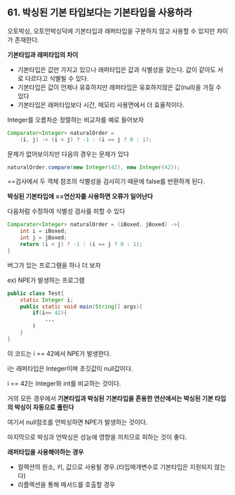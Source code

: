 ## 61. 박싱된 기본 타입보다는 기본타입을 사용하라

오토박싱, 오토언박싱덕에 기본타입과 래퍼타입을 구분하지 않고 사용할 수 있지만 차이가 존재한다.

**기본타입과 래퍼타입의 차이**

- 기본타입은 값만 가지고 있으나 래퍼타입은 값과 식별성을 갖는다. 값이 같아도 서로 다르다고 식별될 수 있다.
- 기본타입은 값이 언제나 유효하지만 래퍼타입은 유효하지않은 값(null)을 가질 수 있다
- 기본타입은 래퍼타입보다 시간, 메모리 사용면에서 더 효율적이다.

Integer를 오름차순 정렬하는 비교자를 예로 들어보자

```java
Comparator<Integer> naturalOrder = 
	(i, j) -> (i < j) ? -1 : (i == j ? 0 : 1);
```

문제가 없어보이지만 다음의 경우는 문제가 있다

```java
naturalOrder.compare(new Integer(42), new Integer(42));
```

==검사에서 두 객체 참조의 식별성을 검사히기 때문에 false를 반환하게 된다.

**박싱된 기본타입에 ==연산자를 사용하면 오류가 일어난다**

다음처럼 수정하여 식별성 검사를 피할 수 있다

```java
Comparator<Integer> naturalOrder = (iBoxed, jBoxed) ->{
	int i = iBoxed;
	int j = jBoxed;
	return (i < j) ? -1 : (i == j ? 0 : 1);
}
```

버그가 있는 프로그램을 하나 더 보자

ex) NPE가 발생하는 프로그램

```java
public class Test{
	static Integer i;
	public static void main(String[] args){
		if(i== 42){
			...
		)
	}
}
```

이 코드는 i == 42에서 NPE가 발생한다.

i는 래퍼타입은 Integer이며 초깃값이 null값이다.

i == 42는 Integer와 int를 비교하는 것이다.

거의 모든 경우에서 **기본타입과 박싱된 기본타입을 혼용한 연산에서는 박싱된 기본 타입의 박싱이 자동으로 풀린다**

여기서 null참조를 언박싱하면 NPE가 발생하는 것이다.

마지막으로 박싱과 언박싱은 성능에 영향을 끼치므로 피하는 것이 좋다.

**래퍼타입을 사용해야하는 경우**

- 컬렉션의 원소, 키, 값으로 사용될 경우.(타입매개변수로 기본타입은 지원되지 않는다)
- 리플렉션을 통해 메서드를 호출할 경우